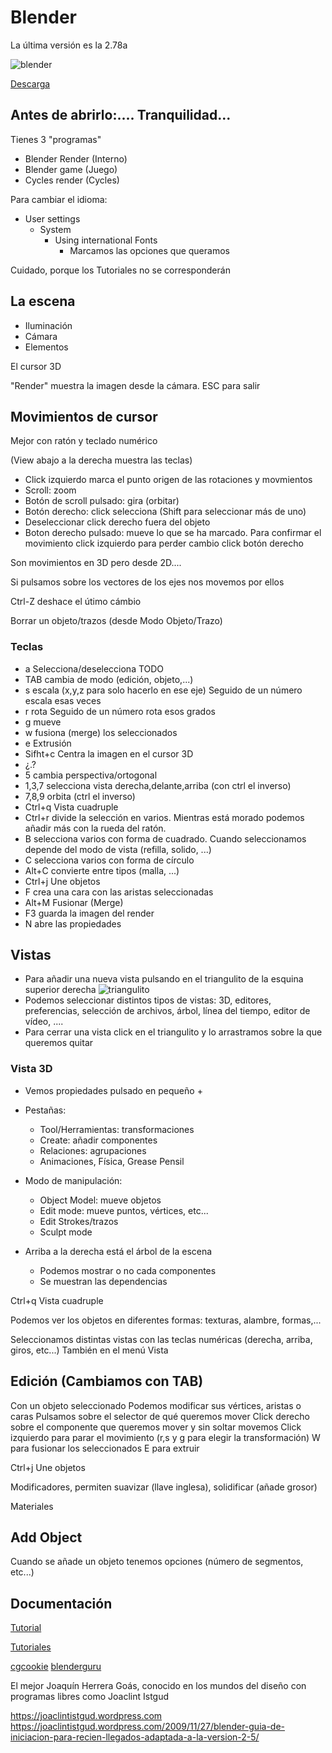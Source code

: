 # Blender

La última versión es la 2.78a

![blender](https://www.blender.org/wp-content/uploads/2016/09/blender_278_splash_hires.jpg)

[Descarga](https://www.blender.org/download/)

## Antes de abrirlo:.... Tranquilidad...

Tienes 3 "programas"
* Blender Render (Interno)
* Blender game (Juego)
* Cycles render (Cycles)


Para cambiar el idioma:
* User settings
  * System
    * Using international Fonts
      * Marcamos las opciones que queramos

Cuidado, porque los Tutoriales no se corresponderán


## La escena

* Iluminación
* Cámara
* Elementos

El cursor 3D

"Render" muestra la imagen desde la cámara. ESC para salir


## Movimientos de cursor

Mejor con ratón y teclado numérico

(View abajo a la derecha muestra las teclas)

* Click izquierdo marca el punto origen de las rotaciones y movmientos
* Scroll: zoom
* Botón de scroll pulsado: gira (orbitar)
* Botón derecho: click selecciona (Shift para seleccionar más de uno)
* Deseleccionar click derecho fuera del objeto
* Boton derecho pulsado: mueve lo que se ha marcado. Para confirmar el movimiento click izquierdo para perder cambio click botón derecho

Son movimientos en 3D pero desde 2D....

Si pulsamos sobre los vectores de los ejes nos movemos por ellos

Ctrl-Z deshace el útimo cámbio

Borrar un objeto/trazos (desde Modo Objeto/Trazo)

### Teclas

* a Selecciona/deselecciona TODO
* TAB cambia de modo (edición, objeto,...)
* s escala (x,y,z para solo hacerlo en ese eje) Seguido de un número escala esas veces
* r rota Seguido de un número rota esos grados
* g mueve
* w fusiona (merge) los seleccionados
* e Extrusión
* Sifht+c Centra la imagen en el cursor 3D
* ¿.?
* 5 cambia perspectiva/ortogonal
* 1,3,7 selecciona vista derecha,delante,arriba (con ctrl el inverso)
* 7,8,9 orbita (ctrl el inverso)
* Ctrl+q  Vista cuadruple
* Ctrl+r divide la selección en varios. Mientras está morado podemos añadir más con la rueda del ratón.
* B selecciona varios con forma de cuadrado. Cuando seleccionamos depende del modo de vista (refilla, solido, ...)
* C selecciona varios con forma de círculo
* Alt+C convierte entre tipos (malla, ...)
* Ctrl+j Une objetos
* F crea una cara con las aristas seleccionadas
* Alt+M Fusionar (Merge)
* F3 guarda la imagen del render
* N abre las propiedades



## Vistas

* Para añadir una nueva vista pulsando en el triangulito de la esquina superior derecha
![triangulito](https://i.stack.imgur.com/avSSx.png)
* Podemos seleccionar distintos tipos de vistas: 3D, editores, preferencias, selección de archivos, árbol, línea del tiempo, editor de vídeo, ....
* Para cerrar una vista click en el triangulito y lo arrastramos sobre la que queremos quitar


### Vista 3D
* Vemos propiedades pulsado en pequeño +
* Pestañas:
    * Tool/Herramientas: transformaciones
    * Create: añadir componentes
    * Relaciones: agrupaciones
    * Animaciones, Física, Grease Pensil

* Modo de manipulación:
  * Object Model: mueve objetos
  * Edit mode: mueve puntos, vértices, etc...
  * Edit Strokes/trazos
  * Sculpt mode

* Arriba a la derecha está el árbol de la escena
  * Podemos mostrar o no cada componentes
  * Se muestran las dependencias

Ctrl+q  Vista cuadruple

Podemos ver los objetos en diferentes formas: texturas, alambre, formas,...

Seleccionamos distintas vistas con las teclas numéricas (derecha, arriba, giros, etc...) También en el menú Vista

## Edición (Cambiamos con TAB)

Con un objeto seleccionado
Podemos modificar sus vértices, aristas o caras
Pulsamos sobre el selector de qué queremos mover
Click derecho sobre el componente que queremos mover y sin soltar movemos
Click izquierdo para parar el movimiento (r,s y g para elegir la transformación)
W para fusionar los seleccionados
E para extruir

Ctrl+j Une objetos

Modificadores, permiten suavizar (llave inglesa), solidificar (añade grosor)

Materiales



## Add Object

Cuando se añade un objeto tenemos opciones (número de segmentos, etc...)


## Documentación


[Tutorial](https://www.instructables.com/id/Beginners-Guide-to-Blender/)

[Tutoriales](https://www.blender.org/support/tutorials/)

[cgcookie](https://cgcookie.com/learn-blender/)
[blenderguru](http://www.blenderguru.com/)

El mejor Joaquín Herrera Goás, conocido en los mundos del diseño con
programas libres como Joaclint Istgud

https://joaclintistgud.wordpress.com
https://joaclintistgud.wordpress.com/2009/11/27/blender-guia-de-iniciacion-para-recien-llegados-adaptada-a-la-version-2-5/
